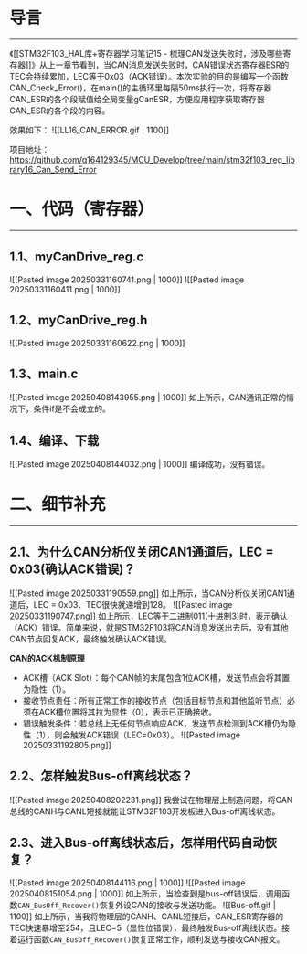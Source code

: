 # 导言
---
《[[STM32F103_HAL库+寄存器学习笔记15 - 梳理CAN发送失败时，涉及哪些寄存器]]》从上一章节看到，当CAN消息发送失败时，CAN错误状态寄存器ESR的TEC会持续累加，LEC等于0x03（ACK错误）。本次实验的目的是编写一个函数CAN_Check_Error()，在main()的主循环里每隔50ms执行一次，将寄存器CAN_ESR的各个段赋值给全局变量gCanESR，方便应用程序获取寄存器CAN_ESR的各个段的内容。

效果如下：
![[LL16_CAN_ERROR.gif | 1100]]

项目地址：https://github.com/q164129345/MCU_Develop/tree/main/stm32f103_reg_library16_Can_Send_Error

# 一、代码（寄存器）
---
## 1.1、myCanDrive_reg.c
![[Pasted image 20250331160741.png | 1000]]
![[Pasted image 20250331160411.png | 1000]]

## 1.2、myCanDrive_reg.h
![[Pasted image 20250331160622.png | 1000]]
## 1.3、main.c
![[Pasted image 20250408143955.png | 1000]]
如上所示，CAN通讯正常的情况下，条件if是不会成立的。

## 1.4、编译、下载
![[Pasted image 20250408144032.png | 1000]]
编译成功，没有错误。

# 二、细节补充
---
## 2.1、为什么CAN分析仪关闭CAN1通道后，LEC = 0x03(确认ACK错误)？
![[Pasted image 20250331190559.png]]
如上所示，当CAN分析仪关闭CAN1通道后，LEC = 0x03、TEC很快就递增到128。
![[Pasted image 20250331190747.png]]
如上所示，LEC等于二进制011(十进制3)时，表示确认（ACK）错误。简单来说，就是STM32F103将CAN消息发送出去后，没有其他CAN节点回复ACK，最终触发确认ACK错误。

**CAN的ACK机制原理**
- ACK槽（ACK Slot）：每个CAN帧的末尾包含1位ACK槽，发送节点会将其置为隐性（1）。
- 接收节点责任：所有正常工作的接收节点（包括目标节点和其他监听节点）必须在ACK槽位置将其拉为显性（0），表示已正确接收。
- 错误触发条件：若总线上无任何节点响应ACK，发送节点检测到ACK槽仍为隐性（1），则会触发ACK错误（LEC=0x03）。
![[Pasted image 20250331192805.png]]
## 2.2、怎样触发Bus-off离线状态？
![[Pasted image 20250408202231.png]]
我尝试在物理层上制造问题，将CAN总线的CANH与CANL短接就能让STM32F103开发板进入Bus-off离线状态。

## 2.3、进入Bus-off离线状态后，怎样用代码自动恢复？
![[Pasted image 20250408144116.png | 1000]]
![[Pasted image 20250408151054.png | 1000]]
如上所示，当检查到是bus-off错误后，调用函数`CAN_BusOff_Recover()`恢复外设CAN的接收与发送功能。
![[Bus-off.gif | 1100]]
如上所示，当我将物理层的CANH、CANL短接后，CAN_ESR寄存器的TEC快速暴增至254，且LEC=5（显性位错误），最终触发Bus-off离线状态。接着运行函数`CAN_BusOff_Recover()`恢复正常工作，顺利发送与接收CAN报文。
